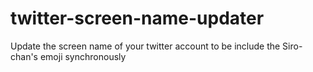 # twitter-screen-name-updater
Update the screen name of your twitter account to be include the Siro-chan's emoji synchronously
